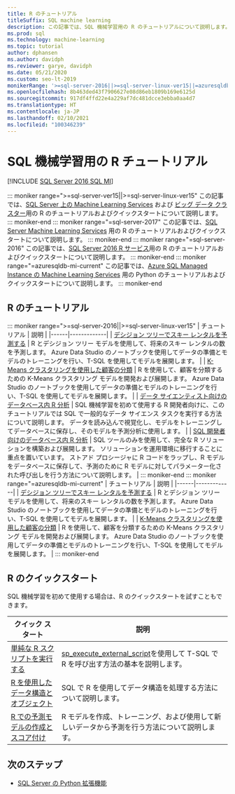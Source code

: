 ```yaml
---
title: R のチュートリアル
titleSuffix: SQL machine learning
description: この記事では、SQL 機械学習用の R のチュートリアルについて説明します。 スクリプトを実行して機械学習モデルを構築する方法をご確認ください。
ms.prod: sql
ms.technology: machine-learning
ms.topic: tutorial
author: dphansen
ms.author: davidph
ms.reviewer: garye, davidph
ms.date: 05/21/2020
ms.custom: seo-lt-2019
monikerRange: '>=sql-server-2016||>=sql-server-linux-ver15||=azuresqldb-mi-current'
ms.openlocfilehash: 8b463ded43f7906627e08d86eb1809b169e6125d
ms.sourcegitcommit: 917df4ffd22e4a229af7dc481dcce3ebba0aa4d7
ms.translationtype: HT
ms.contentlocale: ja-JP
ms.lasthandoff: 02/10/2021
ms.locfileid: "100346239"
---
```

# <a name="r-tutorials-for-sql-machine-learning"></a>SQL 機械学習用の R チュートリアル
[!INCLUDE [SQL Server 2016 SQL MI](../../includes/applies-to-version/sqlserver2016-asdbmi.md)]

::: moniker range=">=sql-server-ver15||>=sql-server-linux-ver15"
この記事では、[SQL Server 上の Machine Learning Services](../sql-server-machine-learning-services.md) および [ビッグ データ クラスター](../../big-data-cluster/machine-learning-services.md)用の R のチュートリアルおよびクイックスタートについて説明します。
::: moniker-end
::: moniker range="=sql-server-2017"
この記事では、[SQL Server Machine Learning Services](../sql-server-machine-learning-services.md) 用の R のチュートリアルおよびクイックスタートについて説明します。
::: moniker-end
::: moniker range="=sql-server-2016"
この記事では、[SQL Server 2016 R サービス](../r/sql-server-r-services.md)用の R のチュートリアルおよびクイックスタートについて説明します。
::: moniker-end
::: moniker range="=azuresqldb-mi-current"
この記事では、[Azure SQL Managed Instance の Machine Learning Services](/azure/azure-sql/managed-instance/machine-learning-services-overview) 用の Python のチュートリアルおよびクイックスタートについて説明します。
::: moniker-end

<a name="bkmk_sqltutorials"></a>

## <a name="r-tutorials"></a>R のチュートリアル

::: moniker range=">=sql-server-2016||>=sql-server-linux-ver15"
| チュートリアル | 説明 |
|------|-------------|
| [デシジョン ツリーでスキー レンタルを予測する](r-predictive-model-introduction.md) | R とデシジョン ツリー モデルを使用して、将来のスキー レンタルの数を予測します。 Azure Data Studio のノートブックを使用してデータの準備とモデルのトレーニングを行い、T-SQL を使用してモデルを展開します。 |
| [K-Means クラスタリングを使用した顧客の分類](r-clustering-model-introduction.md) | R を使用して、顧客を分類するための K-Means クラスタリング モデルを開発および展開します。 Azure Data Studio のノートブックを使用してデータの準備とモデルのトレーニングを行い、T-SQL を使用してモデルを展開します。 |
| [データ サイエンティスト向けのデータベース内 R 分析](../tutorials/walkthrough-data-science-end-to-end-walkthrough.md) | SQL 機械学習を初めて使用する R 開発者向けに、このチュートリアルでは SQL で一般的なデータ サイエンス タスクを実行する方法について説明します。 データを読み込んで視覚化し、モデルをトレーニングしてデータベースに保存し、そのモデルを予測分析に使用します。 |
| [SQL 開発者向けのデータベース内 R 分析](../tutorials/r-taxi-classification-introduction.md) | SQL ツールのみを使用して、完全な R ソリューションを構築および展開します。 ソリューションを運用環境に移行することに重点を置いています。 ストアド プロシージャに R コードをラップし、R モデルをデータベースに保存して、予測のために R モデルに対してパラメーター化された呼び出しを行う方法について説明します。 |
::: moniker-end
::: moniker range="=azuresqldb-mi-current"
| チュートリアル | 説明 |
|------|-------------|
| [デシジョン ツリーでスキー レンタルを予測する](r-predictive-model-introduction.md) | R とデシジョン ツリー モデルを使用して、将来のスキー レンタルの数を予測します。 Azure Data Studio のノートブックを使用してデータの準備とモデルのトレーニングを行い、T-SQL を使用してモデルを展開します。 |
| [K-Means クラスタリングを使用した顧客の分類](r-clustering-model-introduction.md) | R を使用して、顧客を分類するための K-Means クラスタリング モデルを開発および展開します。 Azure Data Studio のノートブックを使用してデータの準備とモデルのトレーニングを行い、T-SQL を使用してモデルを展開します。 |
::: moniker-end

## <a name="r-quickstarts"></a>R のクイックスタート

SQL 機械学習を初めて使用する場合は、R のクイックスタートを試すこともできます。

| クイック スタート | 説明 |
|-|-|
| [単純な R スクリプトを実行する](quickstart-r-create-script.md) | [sp_execute_external_script](../../relational-databases/system-stored-procedures/sp-execute-external-script-transact-sql.md)を使用して T-SQL で R を呼び出す方法の基本を説明します。 |
| [R を使用したデータ構造とオブジェクト](quickstart-r-data-types-and-objects.md) | SQL で R を使用してデータ構造を処理する方法について説明します。 |
| [R での予測モデルの作成とスコア付け](quickstart-r-data-types-and-objects.md) | R モデルを作成、トレーニング、および使用して新しいデータから予測を行う方法について説明します。 |

## <a name="next-steps"></a>次のステップ

+ [SQL Server の Python 拡張機能](../concepts/extension-r.md)
